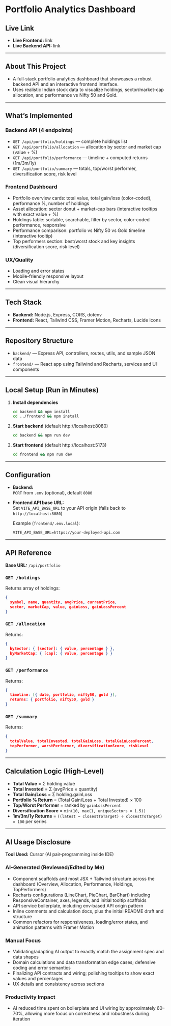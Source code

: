# Portfolio Analytics Dashboard

## Live Link
- **Live Frontend:** link  
- **Live Backend API:** link

---

## About This Project
- A full‑stack portfolio analytics dashboard that showcases a robust backend API and an interactive frontend interface.  
- Uses realistic Indian stock data to visualize holdings, sector/market-cap allocation, and performance vs Nifty 50 and Gold.

---

## What’s Implemented

### Backend API (4 endpoints)
- `GET /api/portfolio/holdings` — complete holdings list  
- `GET /api/portfolio/allocation` — allocation by sector and market cap (value + %)  
- `GET /api/portfolio/performance` — timeline + computed returns (1m/3m/1y)  
- `GET /api/portfolio/summary` — totals, top/worst performer, diversification score, risk level

### Frontend Dashboard
- Portfolio overview cards: total value, total gain/loss (color-coded), performance %, number of holdings  
- Asset allocation: sector donut + market-cap bars (interactive tooltips with exact value + %)  
- Holdings table: sortable, searchable, filter by sector, color-coded performance, responsive  
- Performance comparison: portfolio vs Nifty 50 vs Gold timeline (interactive tooltip)  
- Top performers section: best/worst stock and key insights (diversification score, risk level)

### UX/Quality
- Loading and error states  
- Mobile-friendly responsive layout  
- Clean visual hierarchy

---

## Tech Stack

- **Backend:** Node.js, Express, CORS, dotenv  
- **Frontend:** React, Tailwind CSS, Framer Motion, Recharts, Lucide Icons

---

## Repository Structure

- `backend/` — Express API, controllers, routes, utils, and sample JSON data  
- `frontend/` — React app using Tailwind and Recharts, services and UI components

---

## Local Setup (Run in Minutes)

1. **Install dependencies**
   ```bash
   cd backend && npm install
   cd ../frontend && npm install
   ```
2. **Start backend** (default http://localhost:8080)
   ```bash
   cd backend && npm run dev
   ```
3. **Start frontend** (default http://localhost:5173)
   ```bash
   cd frontend && npm run dev
   ```

---

## Configuration

- **Backend:**  
  `PORT` from `.env` (optional), default `8080`

- **Frontend API base URL:**  
  Set `VITE_API_BASE_URL` to your API origin (falls back to `http://localhost:8080`)

  Example (`frontend/.env.local`):
  ```env
  VITE_API_BASE_URL=https://your-deployed-api.com
  ```

---

## API Reference

**Base URL:** `/api/portfolio`

### `GET /holdings`
Returns array of holdings:
```json
{
  symbol, name, quantity, avgPrice, currentPrice,
  sector, marketCap, value, gainLoss, gainLossPercent
}
```

### `GET /allocation`
Returns:
```json
{
  bySector: { [sector]: { value, percentage } },
  byMarketCap: { [cap]: { value, percentage } }
}
```

### `GET /performance`
Returns:
```json
{
  timeline: [{ date, portfolio, nifty50, gold }],
  returns: { portfolio, nifty50, gold }
}
```

### `GET /summary`
Returns:
```json
{
  totalValue, totalInvested, totalGainLoss, totalGainLossPercent,
  topPerformer, worstPerformer, diversificationScore, riskLevel
}
```

---

## Calculation Logic (High‑Level)

- **Total Value** = Σ holding.value  
- **Total Invested** = Σ (avgPrice × quantity)  
- **Total Gain/Loss** = Σ holding.gainLoss  
- **Portfolio % Return** = (Total Gain/Loss ÷ Total Invested) × 100  
- **Top/Worst Performer** = ranked by `gainLossPercent`  
- **Diversification Score** = `min(10, max(1, uniqueSectors × 1.5))`  
- **1m/3m/1y Returns** = `((latest − closestToTarget) ÷ closestToTarget) × 100` per series

---

## AI Usage Disclosure

**Tool Used:** Cursor (AI pair‑programming inside IDE)

### AI-Generated (Reviewed/Edited by Me)
- Component scaffolds and most JSX + Tailwind structure across the dashboard (Overview, Allocation, Performance, Holdings, TopPerformers)  
- Recharts configurations (LineChart, PieChart, BarChart) including ResponsiveContainer, axes, legends, and initial tooltip scaffolds  
- API service boilerplate, including env‑based API origin pattern  
- Inline comments and calculation docs, plus the initial README draft and structure  
- Common refactors for responsiveness, loading/error states, and animation patterns with Framer Motion

### Manual Focus
- Validating/adapting AI output to exactly match the assignment spec and data shapes  
- Domain calculations and data transformation edge cases; defensive coding and error semantics  
- Finalizing API contracts and wiring; polishing tooltips to show exact values and percentages  
- UX details and consistency across sections

### Productivity Impact
- AI reduced time spent on boilerplate and UI wiring by approximately 60–70%, allowing more focus on correctness and robustness during iteration
